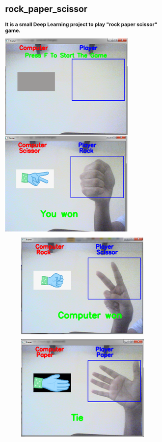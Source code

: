 # rock_paper_scissor
<h3>It is a small Deep Learning project to play "rock paper scissor" game.</h3>
<span>
  <img src="start.png" width="400" title="Starting interface">
</span>
<span >
  <img src="play1.png" width="400" title="Starting interface">
</span>
<p align="center">
  <img src="play2.png" width="400" title="Starting interface">
</p>
<p align="center">
  <img src="play3.png" width="400" title="Starting interface">
</p>
